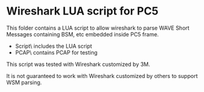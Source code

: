 # Wireshark LUA script for PC5

This folder contains a LUA script to allow wireshark to parse WAVE Short Messages containing BSM, etc embedded inside PC5 frame.

* Script\ includes the LUA script
* PCAP\ contains PCAP for testing

This script was tested with Wireshark customized by 3M.

It is not guaranteed to work with Wireshark customized by others to support WSM parsing.
